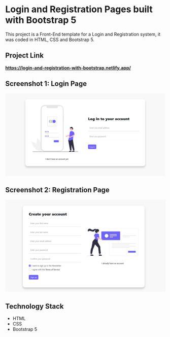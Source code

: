# Login and Registration Pages built with Bootstrap 5

This project is a Front-End template for a Login and Registration system, it was coded in HTML, CSS and Bootstrap 5.

## Project Link

**https://login-and-registration-with-bootstrap.netlify.app/**

## Screenshot 1: Login Page

![Screenshot](Screenshot_1.png)

## Screenshot 2: Registration Page

![Screenshot](Screenshot_2.png)

## Technology Stack

+ HTML
+ CSS
+ Bootstrap 5
